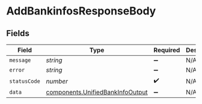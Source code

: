 # AddBankinfosResponseBody


## Fields

| Field                                                                                | Type                                                                                 | Required                                                                             | Description                                                                          |
| ------------------------------------------------------------------------------------ | ------------------------------------------------------------------------------------ | ------------------------------------------------------------------------------------ | ------------------------------------------------------------------------------------ |
| `message`                                                                            | *string*                                                                             | :heavy_minus_sign:                                                                   | N/A                                                                                  |
| `error`                                                                              | *string*                                                                             | :heavy_minus_sign:                                                                   | N/A                                                                                  |
| `statusCode`                                                                         | *number*                                                                             | :heavy_check_mark:                                                                   | N/A                                                                                  |
| `data`                                                                               | [components.UnifiedBankInfoOutput](../../models/components/unifiedbankinfooutput.md) | :heavy_minus_sign:                                                                   | N/A                                                                                  |